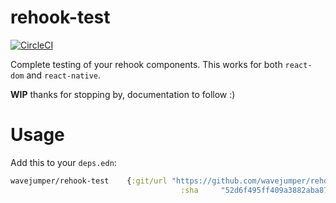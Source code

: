 # rehook-test

[![CircleCI](https://circleci.com/gh/wavejumper/rehook-test.svg?style=svg)](https://circleci.com/gh/wavejumper/rehook-test)

Complete testing of your rehook components. This works for both `react-dom` and `react-native`.

**WIP** thanks for stopping by, documentation to follow :)

# Usage

Add this to your `deps.edn`:

```clojure
wavejumper/rehook-test    {:git/url "https://github.com/wavejumper/rehook-test"
                                      :sha     "52d6f495ff409a3882aba875655a5c31492ff658"}
```
